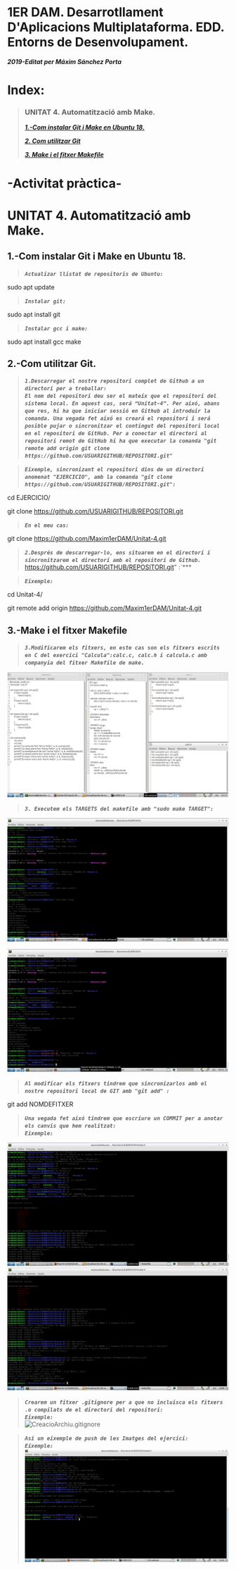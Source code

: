 # **1ER DAM. Desarrotllament D'Aplicacions Multiplataforma. EDD. Entorns de Desenvolupament.**

***2019-Editat per Máxim Sánchez Porta***


# Index:



>### UNITAT 4. Automatització amb Make.
>
>***[1.-Com instalar Git i Make en Ubuntu 18.](https://github.com/Maxim1erDAM/EDD/blob/master/Unitat%202/Unitat2.md#1-com-instalar-vscode-en-ubuntu-18)***
>
>***[2. Com utilitzar Git](https://github.com/Maxim1erDAM/Unitat-4/blob/master/Readme.md#2-com-utilitzar-git)***
>
>***[3. Make i el fitxer Makefile](https://github.com/Maxim1erDAM/Unitat-4/blob/master/Readme.md#3--make-i-el-fitxer-makefile)***

#    **-Activitat pràctica-**



# UNITAT 4. Automatització amb Make.


## 1.-Com instalar Git i Make en Ubuntu 18.

>***`Actualizar llistat de repositoris de Ubuntu:`***  

sudo apt update

>***`Instalar git:`***  

sudo apt install git


>***`Instalar gcc i make:`***  

sudo apt install gcc make

## 2.-Com utilitzar Git.

>***`1.Descarregar el nostre repositori complet de Github a un directori per a treballar:`***  
>***`El nom del repositori deu ser el mateix que el repositori del sistema local. En aquest cas, será “Unitat-4”. Per aixó, abans que res, hi ha que iniciar sessió en Github al introduir la comanda.
Una vegada fet aixó es creará el repositori i será posible pujar o sincronitzar el contingut del repositori local en el repositori de GitHub. Per a conectar el directori al repositori remot de GitHub hi ha que executar la comanda "git remote add origin git clone https://github.com/USUARIGITHUB/REPOSITORI.git" `***  


>***`Eixemple, sincronizant el repositori dins de un directori anomenat "EJERCICIO", amb la comanda "git clone https://github.com/USUARIGITHUB/REPOSITORI.git":`***  

cd EJERCICIO/

git clone https://github.com/USUARIGITHUB/REPOSITORI.git

>***`En el meu cas:`***  

git clone https://github.com/Maxim1erDAM/Unitat-4.git



>***`2.Després de descarregar-lo, ens situarem en el directori i sincronitzarem el directori amb el repositori de Github.`***  
https://github.com/USUARIGITHUB/REPOSITORI.git" :`***  

>***`Eixemple:`***  



cd Unitat-4/

git remote add origin https://github.com/Maxim1erDAM/Unitat-4.git

## 3.-Make i el fitxer Makefile
>***`3.Modificarem els fitxers, en este cas son els fitxers escrits en C del exercici "Calcula":calc.c, calc.h i calcula.c amb companyia del fitxer Makefile de make.`***  

![ImatgeFitxers](Imatges/CAPTURA%20FINAL%20FITXERS.png)

>***`3. Executem els TARGETS del makefile amb "sudo make TARGET": `***  

![ImatgePostCompilacioTARGETSPart1](Imatges/Eixeple%20de%20compilacio%20i%20targets%20de%20Makefile%20i%20CMAKE%20part%201.png)

![ImatgePostCompilacioTARGETSPart2](Imatges/Eixeple%20de%20compilacio%20i%20targets%20de%20Makefile%20i%20CMAKE%20part%202.png)
>***`Al modificar els fitxers tindrem que sincronizarlos amb el nostre repositori local de GIT amb "git add" : `***  

git add NOMDEFITXER

>***`Una vegada fet aixó tindrem que escriure un COMMIT per a anotar els canvis que hem realitzat:`***  
>***`Eixemple:`***  


![ImatgePushARepoPart1](Imatges/Git-Github%20PARTE%201.png)
![ImatgePushARepoPart2](Imatges/Git-Github%20PARTE%202.png)

>***`Crearem un fitxer .gitignore per a que no incluisca els fitxers .o compilats de el directori del repositori:`***  
>***`Eixemple:`***  
![CreacioArchiu.gitignore](Imatges/Creació%20de%20fitxer%20.gitignore%20incluint%20commit%20i%20fent%20push%20al%20branch%20master.png)

>***`Así un eixemple de push de les Imatges del ejercici:`***  
>***`Eixemple:`***  
![PujadaD'imatges](Imatges/captura%20final%20edd%20pujada%20imatges.png)









